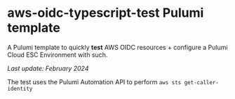 # aws-oidc-typescript-test Pulumi template

A Pulumi template to quickly **test** AWS OIDC resources + configure a Pulumi Cloud ESC Environment with such.

*Last update: February 2024*

The test uses the Pulumi Automation API to perform `aws sts get-caller-identity`